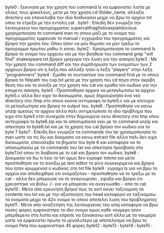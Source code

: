 byte0 : ξεκινησα με την χρηση του command ls να εμφανιστει λιστα με ολους τους φακελους, μετα με την χρηση cd \folder_name, αλλαζα directory και επανελαβα την ιδια διαδικασια μεχρι να βρω το αρχειο txt οπου το ετρεξα με την εντολη cat .
byte1 : Επειδη δεν γνωριζα την λειτουργεια του προγραμματος supercalifragilisticexpialidocious χρησιμοποιησα το command man το οποιο μαζι με το ονομα του προγραμματος εμφανισε το manual / εγχειριδιο του προγραμματος και βρηκα την χρηση του. Οπου ηταν να μου θυμισει να μην τρεξω το προγραμμα πρωτου μαθω τι κανει.
byte2 : Χρησιμοποιησα το command ls βρηκα το ονομα του αρχειου και με την βοηθεια του command grep "will find" shakespeare.txt βρηκα γρηγορα την λυση για την ασκηση
byte3 : Με την χρηση του command diff και την συμπληρωση των ονοματων των 2 αρχειων βρηκα οτι η λεξη που αλλαξε ηταν η λεξη "players" στην λεξη "programmers"
byte4 : Εμαθα το συντακτικο του command find με το οποιο βρηκα το filepath του cup.txt μετα με την χρηση του cd πηγα στην ακριβη θεση του και το ανοιξε με την χρηση του cat και εμαθα τον κωδικο για την επομενη ασκηση.
byte5 : Προσπαθησα αρχικα να μεταγλωτισω το αρχειο byte5.c αλλα δεν ειχα τα δικαιωματα, ομως δημιουργησα ενα νεο directory στο /tmp στο οποιο εκανα αντιγραφη το byte5.c και με επιτυχια το μεταγλωτησα και βρηκα το output του.
byte6 : Προσπαθησα να κανω unzip αμεσως το αρχειο αλλα παλι αντιμετωπισα το ιδιο προβλημα που ειχα στο byte5 ετσι συνεχισα στην δημιουργια νεου directory στο tmp οπου αντεγραψα το byte6.zip και το αποσυμπιεσα εκει με το command unzip και απεκτησα το byte6.txt και με τη χρηση του cat βρηκα τον κωδικο για το byte 7
byte7 : Επειδη δεν γνωριζα τα commands του tar χρησιμοποιησα το man ωστε να τις δω και δοκιμασα να κανω extract file αλλα παλι δεν ειχα δικαιωματα, επαναλεβα τα βηματα του byte 6 και καταφερα να το αποσυμπιεσω με τα commands του tar και απεκτησα προσβαση στο byte7.txt οπου το διαβασα με το cat και βρηκα τον κωδικο.
byte8 : Δοκιμασα να δω τι λεει το txt ομως δεν εγραφε τιποτα και μετα προσπαθησα να το ανοιξω με text editor το pico συγκεκριμενα και βρηκα που ηταν κρυμμενοσ ο κωδικος στο txt file 
byte9 : εγραχα ls για να βρω το αρχειο και αποδειχθηκε οτι ονομαζοταν - προσπαθησα να το τρεξω με το cat - αλλα δεν μπορουσε να το αναγνωρισει , εψαξα και βρηκα οτι χρειαστηκε να βαλω ./- για να μπορεσει να αναγνωσθει - απο το cat.
byte10 : Μετα απο ερευνηση βρηκα πως το sort κανει ταξινομιση τα contents του txt και με την αξιοποιηση του head καταφερα να ταξινομισω τα ονοματα μεχρι το 42ο ονομα το οποιο αποτελει λυση του προβληματος
byte11 : Μετα απο αναζητηση της λειτουργειας του uniq καταφερα να βρω ποσες φορες εμφανιστηκε το ιδιο ονομα ομως καθε νουμερο ηταν μπερδεμενο στη λιστα και επρεπε να ξανακανω sort αλλα με τα νουμερα ωστε να εμφανιστει πρωτο το μεγαλυτερο με αποτελεσμα να βρω το ονομα Peta που εμφανιστηκε 45 φορες
byte12 : 
byte13 : 
byte14 : 
byte15 : 

